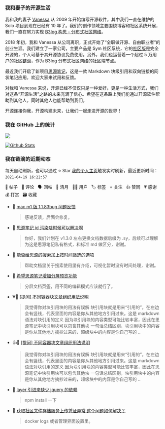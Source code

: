 ### 我和妻子的开源生活

我和我的妻子 [Vanessa](https://github.com/Vanessa219) 从 2009 年开始编写开源软件，其中我们一直在维护的 Solo 项目到现在已经有 10 年了。我们的创作领域主要围绕博客和社区系统开展，我们一直在努力实现 [B3log 构思 - 分布式社区网络](https://ld246.com/article/1546941897596)。

2018 年初，我和 Vanessa 从公司离职，正式开始了“全职做开源、自由职业者”的创业生涯。我们建立了一家公司，主要产品是 Sym 社区系统，它的[社区版](https://github.com/88250/symphony)是完全开源的，个人可基于其开源协议免费使用。另外，我们也运营着一个超过 5 万用户的社区[链滴](https://ld246.com)，作为 B3log 分布式社区网络的社区端节点。

最近我们开启了新项目[思源笔记](https://github.com/siyuan-note/siyuan)，这是一款 Markdown 块级引用和双向链接的网状笔记应用，欢迎大家来试用和反馈。

对我和 Vanessa 来说，开源已经不仅仅只是一种爱好，更是一种生活方式，我们对这条“开源生活”之路的未来充满了信心。希望在这条路上我们能通过开源软件帮助到其他人，同时其他人也能帮助到我们。

开源连接你我，开源构建未来，让我们一起走进开源的世界！

### 我在 GitHub 上的统计

<a title="Hits" target="_blank" href="https://github.com/88250/88250"><img src="https://hits.b3log.org/88250/88250.svg"></a>

[![Github Stats](https://github-readme-stats.vercel.app/api?username=88250&theme=tokyonight&show_icons=true)](https://github.com/88250)

<!--events start -->

### 我在链滴的近期动态

每天自动刷新，也可以通过 ⭐️ Star [我的个人主页](https://github.com/88250/88250)触发实时刷新，最近更新时间：`2021-04-19 16:22:57`

📝 帖子 &nbsp; 💬 评论 &nbsp; 🗣 回帖 &nbsp; 🌙 清月 &nbsp; 👨‍💻 用户 &nbsp; 🏷️ 标签 &nbsp; ⭐️ 关注 &nbsp; 👍 赞同 &nbsp; 💗 感谢 &nbsp; 💰 打赏 &nbsp; 🗃 收藏

* 💬 [mac m1 版 1.1.83bug 问题反馈](https://ld246.com/article/1618817877836/comment/1618818260887#comments)

  > 感谢反馈，后面会修复。
* 💬 [思源笔记 id 污染啥时候可以解决啊](https://ld246.com/article/1618736353528/comment/1618800202631#comments)

  > 你好，我们计划在 v1.3.0 左右更换文档数据后缀为 .sy，后续可以理解为这是思源笔记私有格式，和标准 md 做区分，谢谢。
* 💬 [能否给思源的搜索加上按时间筛选的选项](https://ld246.com/article/1618797583660/comment/1618799959348#comments)

  > 帮助文档里关于搜索使用里有介绍，可视化暂时没有时间处理，谢谢。
* 💬 [希望思源笔记增加分屏预览功能](https://ld246.com/article/1608685140808/comment/1618694096282#comments)

  > 分屏文档页签，用不同的编辑模式应该就行了。
* 💗💬 [[提问] 不同容器块文章组织用法说明](https://ld246.com/article/1618507568922/comment/1618643662562#comments)

  > 我觉得你对块引用块的用法有误解 块引用块就是用来“引用的”，在左边会有竖线，代表里面的内容是你从其他地方引用过来。这是 markdown 语法对块引用的定义 因为块引用块的内容类型可能比较丰富，因此在思源笔记中块引用块可以包含其他块 一句话总结区别，块引用块中的内容是你从其他地方摘抄过来的，超级块中的内容是你自己写的  ..
* 👍💬 [[提问] 不同容器块文章组织用法说明](https://ld246.com/article/1618507568922/comment/1618643662562#comments)

  > 我觉得你对块引用块的用法有误解 块引用块就是用来“引用的”，在左边会有竖线，代表里面的内容是你从其他地方引用过来。这是 markdown 语法对块引用的定义 因为块引用块的内容类型可能比较丰富，因此在思源笔记中块引用块可以包含其他块 一句话总结区别，块引用块中的内容是你从其他地方摘抄过来的，超级块中的内容是你自己写的  ..
* 💬 [layer 引进来缺少 jquery 的依赖](https://ld246.com/article/1618567263011/comment/1618572666009#comments)

  > npm install 一下
* 💬 [获取社区文件存储服务上传凭证异常 这个问题如何解决？](https://ld246.com/article/1618551052512/comment/1618558686048#comments)

  > docker logs 或者管理界面设置里。


<!--events end -->
